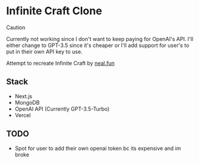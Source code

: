 # Infinite Craft Clone

> [!CAUTION]
> Currently not working since I don't want to keep paying for OpenAI's API. I'll either change to GPT-3.5 since it's cheaper or I'll add support for user's to put in their own API key to use.

Attempt to recreate Infinite Craft by [neal.fun](https://neal.fun)

## Stack

- Next.js
- MongoDB
- OpenAI API (Currently GPT-3.5-Turbo)
- Vercel

## TODO

- Spot for user to add their own openai token bc its expensive and im broke
